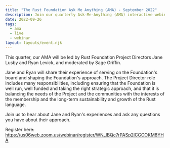 ```yaml
---
title: "The Rust Foundation Ask Me Anything (AMA) - September 2022"
description: Join our quarterly Ask-Me-Anything (AMA) interactive webinar to hear the latest updates from the Rust Foundation and ask us your questions.
date: 2022-09-26
tags:
  - ama
  - live
  - webinar
layout: layouts/event.njk
---
```


This quarter, our AMA will be led by Rust Foundation Project Directors Jane Lusby and Ryan Levick, and moderated by Sage Griffin.

Jane and Ryan will share their experience of serving on the Foundation's board and shaping the Foundation's approach. The Project Director role includes many responsibilities, including ensuring that the Foundation is well run, well funded and taking the right strategic approach, and that it is balancing the needs of the Project and the communities with the interests of the membership and the long-term sustainability and growth of the Rust language. 

Join us to hear about Jane and Ryan's experiences and ask any questions you have about their approach.

Register here:
https://us06web.zoom.us/webinar/register/WN_IBQc7rPASp2lCGCOKM8YHA
